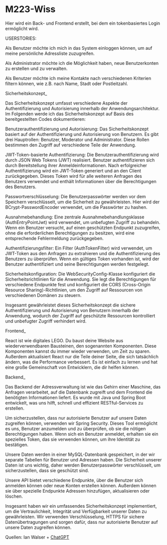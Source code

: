 # M223-Wiss

Hier wird ein Back- und Frontend erstellt, bei dem ein tokenbasiertes Login ermöglicht wird. 


USERSTORIES:

Als Benutzer möchte ich mich in das System einloggen können, um auf meine persönliche Adressliste zuzugreifen.

Als Administrator möchte ich die Möglichkeit haben, neue Benutzerkonten zu erstellen und zu verwalten.

Als Benutzer möchte ich meine Kontakte nach verschiedenen Kriterien filtern können, wie z.B. nach Name, Stadt oder Postleitzahl.


Sicherheitskonzept_

Das Sicherheitskonzept umfasst verschiedene Aspekte der Authentifizierung und Autorisierung innerhalb der Anwendungsarchitektur. Im Folgenden werde ich das Sicherheitskonzept auf Basis des bereitgestellten Codes dokumentieren:

Benutzerauthentifizierung und Autorisierung: Das Sicherheitskonzept basiert auf der Authentifizierung und Autorisierung von Benutzern. Es gibt drei Hauptrollen: Benutzer, Moderator und Administrator. Diese Rollen bestimmen den Zugriff auf verschiedene Teile der Anwendung.

JWT-Token-basierte Authentifizierung: Die Benutzerauthentifizierung wird durch JSON Web Tokens (JWT) realisiert. Benutzer authentifizieren sich durch Bereitstellung ihrer Anmeldeinformationen. Nach erfolgreicher Authentifizierung wird ein JWT-Token generiert und an den Client zurückgegeben. Dieses Token wird für alle weiteren Anfragen des Benutzers verwendet und enthält Informationen über die Berechtigungen des Benutzers.

Passwortverschlüsselung: Die Benutzerpasswörter werden vor dem Speichern verschlüsselt, um die Sicherheit zu gewährleisten. Hier wird der BCrypt-PasswordEncoder verwendet, um die Passwörter zu hashen.

Ausnahmebehandlung: Eine zentrale Ausnahmebehandlungsklasse (AuthEntryPointJwt) wird verwendet, um unbefugten Zugriff zu behandeln. Wenn ein Benutzer versucht, auf einen geschützten Endpunkt zuzugreifen, ohne die erforderlichen Berechtigungen zu besitzen, wird eine entsprechende Fehlermeldung zurückgegeben.

Authentifizierungsfilter: Ein Filter (AuthTokenFilter) wird verwendet, um JWT-Token aus den Anfragen zu extrahieren und die Authentifizierung des Benutzers zu überprüfen. Wenn ein gültiges Token vorhanden ist, wird der Benutzer authentifiziert und seine Berechtigungen werden festgelegt.

Sicherheitskonfiguration: Die WebSecurityConfig-Klasse konfiguriert die Sicherheitsrichtlinien für die Anwendung. Sie legt die Berechtigungen für verschiedene Endpunkte fest und konfiguriert die CORS (Cross-Origin Resource Sharing)-Richtlinien, um den Zugriff auf Ressourcen von verschiedenen Domänen zu steuern.

Insgesamt gewährleistet dieses Sicherheitskonzept die sichere Authentifizierung und Autorisierung von Benutzern innerhalb der Anwendung, wodurch der Zugriff auf geschützte Ressourcen kontrolliert und unbefugter Zugriff verhindert wird.

Frontend_

React ist wie digitales LEGO. Du baust deine Website aus wiederverwendbaren Bausteinen, den sogenannten Komponenten. Diese Komponenten kannst du immer wieder verwenden, um Zeit zu sparen. Außerdem aktualisiert React nur die Teile deiner Seite, die sich tatsächlich ändern, was die Performance verbessert. Es ist einfach zu lernen und hat eine große Gemeinschaft von Entwicklern, die dir helfen können.

Backend_

Das Backend der Adressverwaltung ist wie das Gehirn einer Maschine, das Anfragen verarbeitet, auf die Datenbank zugreift und dem Frontend die benötigten Informationen liefert. Es wurde mit Java und Spring Boot entwickelt, was uns hilft, schnell und effizient RESTful-Services zu erstellen.

Um sicherzustellen, dass nur autorisierte Benutzer auf unsere Daten zugreifen können, verwenden wir Spring Security. Dieses Tool ermöglicht es uns, Benutzer anzumelden und zu überprüfen, ob sie die nötigen Berechtigungen haben. Wenn sich ein Benutzer anmeldet, erhalten sie ein spezielles Token, das sie verwenden können, um ihre Identität zu bestätigen.

Unsere Daten werden in einer MySQL-Datenbank gespeichert, in der wir separate Tabellen für Benutzer und Adressen haben. Die Sicherheit unserer Daten ist uns wichtig, daher werden Benutzerpasswörter verschlüsselt, um sicherzustellen, dass sie geschützt sind.

Unsere API bietet verschiedene Endpunkte, über die Benutzer sich anmelden können oder neue Konten erstellen können. Außerdem können sie über spezielle Endpunkte Adressen hinzufügen, aktualisieren oder löschen.

Insgesamt haben wir ein umfassendes Sicherheitskonzept implementiert, um die Vertraulichkeit, Integrität und Verfügbarkeit unserer Daten zu gewährleisten. Wir verwenden Verschlüsselung, HTTPS für sichere Datenübertragungen und sorgen dafür, dass nur autorisierte Benutzer auf unsere Daten zugreifen können.





Quellen: Ian Walser + [ChatGPT](https://chatgpt.com/)
